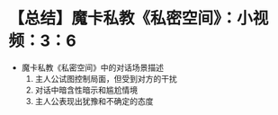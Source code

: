 # 【总结】魔卡私教《私密空间》：小视频：3：6

-   魔卡私教《私密空间》中的对话场景描述
    1.  主人公试图控制局面，但受到对方的干扰
    2.  对话中暗含性暗示和尴尬情境
    3.  主人公表现出犹豫和不确定的态度